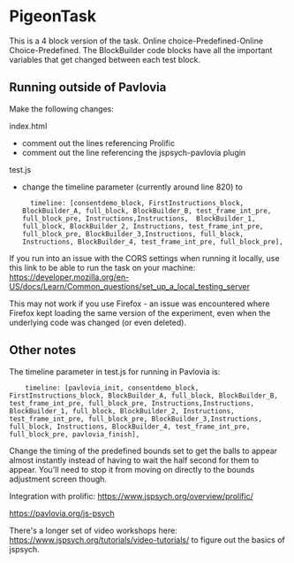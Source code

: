 # PigeonTask

This is a 4 block version of the task. Online choice-Predefined-Online Choice-Predefined. The BlockBuilder code blocks have all the important variables that get changed between each test block.

## Running outside of Pavlovia

Make the following changes:

index.html
- comment out the lines referencing Prolific
- comment out the line referencing the jspsych-pavlovia plugin

test.js
- change the timeline parameter (currently around line 820) to

        timeline: [consentdemo_block, FirstInstructions_block, BlockBuilder_A, full_block, BlockBuilder_B, test_frame_int_pre, full_block_pre, Instructions,Instructions,  BlockBuilder_1, full_block, BlockBuilder_2, Instructions, test_frame_int_pre, full_block_pre, BlockBuilder_3,Instructions, full_block, Instructions, BlockBuilder_4, test_frame_int_pre, full_block_pre],

If you run into an issue with the CORS settings when running it locally, use this link to be able to run the task on your machine: https://developer.mozilla.org/en-US/docs/Learn/Common_questions/set_up_a_local_testing_server

This may not work if you use Firefox - an issue was encountered where Firefox kept loading the same version of the experiment, even when the underlying code was changed (or even deleted).

## Other notes

The timeline parameter in test.js for running in Pavlovia is:

        timeline: [pavlovia_init, consentdemo_block, FirstInstructions_block, BlockBuilder_A, full_block, BlockBuilder_B, test_frame_int_pre, full_block_pre, Instructions,Instructions,  BlockBuilder_1, full_block, BlockBuilder_2, Instructions, test_frame_int_pre, full_block_pre, BlockBuilder_3,Instructions, full_block, Instructions, BlockBuilder_4, test_frame_int_pre, full_block_pre, pavlovia_finish],

Change the timing of the predefined bounds set  to get the balls to appear almost instantly instead of having to wait the half second for them to appear. You'll need to stop it from moving on directly to the bounds adjustment screen though.

Integration with prolific: https://www.jspsych.org/overview/prolific/

https://pavlovia.org/js-psych

There's a longer set of video workshops here: https://www.jspsych.org/tutorials/video-tutorials/ to figure out the basics of jspsych.
